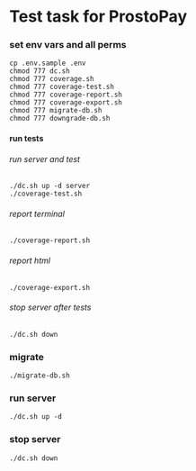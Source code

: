 # Test task for ProstoPay

### set env vars and all perms

```shell
cp .env.sample .env
chmod 777 dc.sh 
chmod 777 coverage.sh
chmod 777 coverage-test.sh
chmod 777 coverage-report.sh
chmod 777 coverage-export.sh
chmod 777 migrate-db.sh
chmod 777 downgrade-db.sh
```

#### run tests

###### run server and test

```shell
./dc.sh up -d server
./coverage-test.sh
```

###### report terminal

```shell
./coverage-report.sh
```

###### report html

```shell
./coverage-export.sh
```

###### stop server after tests

```shell
./dc.sh down
```

### migrate

```shell
./migrate-db.sh
```

### run server

```shell
./dc.sh up -d
```

### stop server

```shell
./dc.sh down
```
